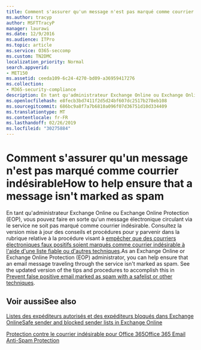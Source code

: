 ```yaml
---
title: Comment s'assurer qu'un message n'est pas marqué comme courrier indésirable
ms.author: tracyp
author: MSFTTracyP
manager: laurawi
ms.date: 12/9/2016
ms.audience: ITPro
ms.topic: article
ms.service: O365-seccomp
ms.custom: TN2DMC
localization_priority: Normal
search.appverid:
- MET150
ms.assetid: ceeda109-6c24-4270-bd09-a36959417276
ms.collection:
- M365-security-compliance
description: En tant qu'administrateur Exchange Online ou Exchange Online Protection (EOP), vous pouvez faire en sorte qu'un message électronique circulant via le service ne soit pas marqué comme courrier indésirable. Consultez la version mise à jour des conseils et procédures pour y parvenir dans la rubrique relative à la procédure visant à empêcher que des courriers électroniques faux positifs soient marqués comme courrier indésirable à l'aide d'une liste fiable ou d'autres techniques.
ms.openlocfilehash: e8fecb3bd7411f2d5d24bf607dc2517b278eb108
ms.sourcegitcommit: 686bc9a8f7a7b6810a096f07d36751d10d334409
ms.translationtype: MT
ms.contentlocale: fr-FR
ms.lasthandoff: 02/26/2019
ms.locfileid: "30275884"
---
```

# <a name="how-to-help-ensure-that-a-message-isnt-marked-as-spam"></a><span data-ttu-id="f5124-104">Comment s'assurer qu'un message n'est pas marqué comme courrier indésirable</span><span class="sxs-lookup"><span data-stu-id="f5124-104">How to help ensure that a message isn't marked as spam</span></span>

<span data-ttu-id="f5124-p102">En tant qu'administrateur Exchange Online ou Exchange Online Protection (EOP), vous pouvez faire en sorte qu'un message électronique circulant via le service ne soit pas marqué comme courrier indésirable. Consultez la version mise à jour des conseils et procédures pour y parvenir dans la rubrique relative à la procédure visant à [empêcher que des courriers électroniques faux positifs soient marqués comme courrier indésirable à l'aide d'une liste fiable ou d'autres techniques](https://go.microsoft.com/fwlink/p/?LinkID=534224).</span><span class="sxs-lookup"><span data-stu-id="f5124-p102">As an Exchange Online or Exchange Online Protection (EOP) administrator, you can help ensure that an email message traveling through the service isn't marked as spam. See the updated version of the tips and procedures to accomplish this in [Prevent false positive email marked as spam with a safelist or other techniques](https://go.microsoft.com/fwlink/p/?LinkID=534224).</span></span> 
  
## <a name="see-also"></a><span data-ttu-id="f5124-107">Voir aussi</span><span class="sxs-lookup"><span data-stu-id="f5124-107">See also</span></span>

[<span data-ttu-id="f5124-108">Listes des expéditeurs autorisés et des expéditeurs bloqués dans Exchange Online</span><span class="sxs-lookup"><span data-stu-id="f5124-108">Safe sender and blocked sender lists in Exchange Online</span></span>](safe-sender-and-blocked-sender-lists-faq.md)

[<span data-ttu-id="f5124-109">Protection contre le courrier indésirable pour Office 365</span><span class="sxs-lookup"><span data-stu-id="f5124-109">Office 365 Email Anti-Spam Protection</span></span>](https://support.office.com/article/Office-365-Email-Anti-Spam-Protection-6a601501-a6a8-4559-b2e7-56b59c96a586)


